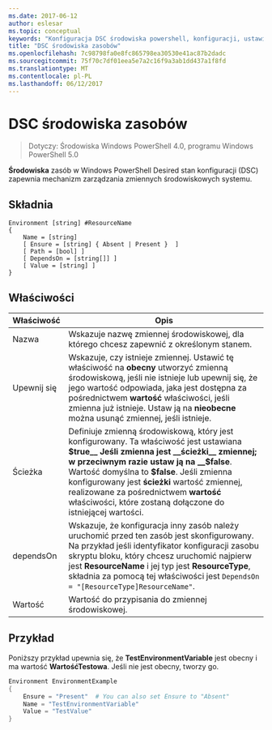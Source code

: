 ```yaml
---
ms.date: 2017-06-12
author: eslesar
ms.topic: conceptual
keywords: "Konfiguracja DSC środowiska powershell, konfiguracji, ustawienia"
title: "DSC środowiska zasobów"
ms.openlocfilehash: 7c98798fa0e8fc865798ea30530e41ac87b2dadc
ms.sourcegitcommit: 75f70c7df01eea5e7a2c16f9a3ab1dd437a1f8fd
ms.translationtype: MT
ms.contentlocale: pl-PL
ms.lasthandoff: 06/12/2017
---
```

# <a name="dsc-environment-resource"></a>DSC środowiska zasobów

> Dotyczy: Środowiska Windows PowerShell 4.0, programu Windows PowerShell 5.0

__Środowiska__ zasób w Windows PowerShell Desired stan konfiguracji (DSC) zapewnia mechanizm zarządzania zmiennych środowiskowych systemu.

## <a name="syntax"></a>Składnia
``` mof
Environment [string] #ResourceName
{
    Name = [string]
    [ Ensure = [string] { Absent | Present }  ]
    [ Path = [bool] ]
    [ DependsOn = [string[]] ]
    [ Value = [string] ]
}
```

## <a name="properties"></a>Właściwości

|  Właściwość  |  Opis   | 
|---|---| 
| Nazwa| Wskazuje nazwę zmiennej środowiskowej, dla którego chcesz zapewnić z określonym stanem.| 
| Upewnij się| Wskazuje, czy istnieje zmiennej. Ustawić tę właściwość na __obecny__ utworzyć zmienną środowiskową, jeśli nie istnieje lub upewnij się, że jego wartość odpowiada, jaka jest dostępna za pośrednictwem __wartość__ właściwości, jeśli zmienna już istnieje. Ustaw ją na __nieobecne__ można usunąć zmiennej, jeśli istnieje.| 
| Ścieżka| Definiuje zmienną środowiskową, który jest konfigurowany. Ta właściwość jest ustawiana __$true__ Jeśli zmienna jest __ścieżki__ zmiennej; w przeciwnym razie ustaw ją na __$false__. Wartość domyślna to __$false__. Jeśli zmienna konfigurowany jest __ścieżki__ wartość zmiennej, realizowane za pośrednictwem __wartość__ właściwości, które zostaną dołączone do istniejącej wartości.| 
| dependsOn | Wskazuje, że konfiguracja inny zasób należy uruchomić przed ten zasób jest skonfigurowany. Na przykład jeśli identyfikator konfiguracji zasobu skryptu bloku, który chcesz uruchomić najpierw jest __ResourceName__ i jej typ jest __ResourceType__, składnia za pomocą tej właściwości jest `DependsOn = "[ResourceType]ResourceName"`.| 
| Wartość| Wartość do przypisania do zmiennej środowiskowej.| 

## <a name="example"></a>Przykład

Poniższy przykład upewnia się, że __TestEnvironmentVariable__ jest obecny i ma wartość __WartośćTestowa__. Jeśli nie jest obecny, tworzy go.

```powershell
Environment EnvironmentExample
{
    Ensure = "Present"  # You can also set Ensure to "Absent"
    Name = "TestEnvironmentVariable"
    Value = "TestValue"
}
```

